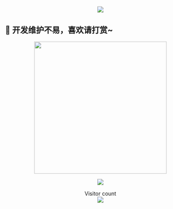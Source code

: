 <h1 align="center">
  <a href="https://sunguoqi.com/">
    <img src="https://readme-typing-svg.herokuapp.com/?lines=在鲁迅的后园，可以看见墙外有两株树;一株是枣树，还有一株也是枣树。&center=true&size=20">
  </a>
</h1>

<!-- <h2 align="center">关于<img src="https://media.giphy.com/media/mGcNjsfWAjY5AEZNw6/giphy.gif" width="50"></h2> -->
<p align="center">
<!--   <img src="https://img-blog.csdnimg.cn/f7384c88956d4378b72e47548e19c9f8.gif" alt="f7384c88956d4378b72e47548e19c9f8.gif" width="50" /> -->
</p><p align="center">
    <!-- <a href=""><img src="https://img.shields.io/badge/公众号--blueviolet" alt="公众号--blueviolet" /></a> -->
<!--   <a href="https://juejin.cn/user/xxxx/"><img src="https://img.shields.io/badge/juejin-掘金-blue.svg" alt="掘金" /></a>
  <a href="https://space.bilibili.com/xxxx"><img src="https://img.shields.io/badge/bilibili-哔哩哔哩-critical" alt="哔哩哔哩" /></a>
<a href="https://bbs.huaweicloud.com/community/usersnew/id_xxxx"><img src="https://img.shields.io/badge/华为云社区-xx-ff69b4" alt="华为云社区-xx-ff69b4" /></a> -->
<!--   <a href="https://bbs.csdn.net/forums/xxxx"><img src="https://img.shields.io/badge/CSDN-xxx-yellow" alt="CSDN-xxx-yellow" /></a> -->
<!--  <a href="https://github.com/imoki/"><img src="https://img.shields.io/badge/GitHub-存储库-black.svg" alt="GitHub" /></a> -->
<!-- <a href="https://app.yinxiang.com/fx/xxxxxx"><img src="https://img.shields.io/badge/wechat-微信-blue" alt="wechat-微信-blue" /></a> -->
</p>

<!-- <h2 align="center">技术栈<img src="https://media.giphy.com/media/WUlplcMpOCEmTGBtBW/giphy.gif" width="30"></h2> -->
<!-- 
<p align="center">
<img src="https://img.shields.io/badge/-JavaScript-black?style=flat-square&logo=javascript"/>
<img src="https://img.shields.io/badge/-Nodejs-black?style=flat-square&logo=Node.js"/>
<img src="https://img.shields.io/badge/-Expressjs-black?style=flat-square&logo=Express.js"/>
<img src="https://img.shields.io/badge/-React-black?style=flat-square&logo=react"/>
<img src="https://img.shields.io/badge/-MongoDB-black?style=flat-square&logo=mongodb"/>
<img src="https://img.shields.io/badge/-MySQL-black?style=flat-square&logo=mysql"/>
<img src="https://img.shields.io/badge/-Git-black?style=flat-square&logo=git"/>
<img src="https://img.shields.io/badge/-GitHub-black?style=flat-square&logo=github"/>
</p>
-->

<!-- <p align="center">
<img src="https://img.shields.io/badge/C-00599C?style=flat-square&logo=c&logoColor=white"/>
<img src="https://img.shields.io/badge/-java-E34A86?style=flat-square&logo=java"/>
<img src="https://img.shields.io/badge/-C++-00599C?style=flat-square&logo=c"/>
<img src="https://img.shields.io/badge/-HTML5-E34F26?style=flat-square&logo=html5&logoColor=white"/>
<img src="https://img.shields.io/badge/-CSS3-1572B6?style=flat-square&logo=css3"/>
<img src="https://img.shields.io/badge/-Bootstrap-563D7C?style=flat-square&logo=bootstrap"/>
<img src="https://img.shields.io/badge/-Heroku-430098?style=flat-square&logo=heroku"/>
</p> -->

<div>

## 🎉 开发维护不易，喜欢请打赏~
<p align="center">
    <a href="https://afdian.com/a/imoku" >
        <img src = 'https://s3.bmp.ovh/imgs/2024/09/05/01483be5d600c504.png'  width="350">
    </a>
</p>

  <div align="center">
     <img  src="https://github-readme-stats.vercel.app/api/top-langs/?username=imoki&hide_title=true&hide_border=true&layout=compact&langs_count=6&text_color=000&icon_color=fff&bg_color=0,52fa5a,4dfcff,c64dff&theme=graywhite" />
    <!-- <img height="137px" src="https://github-readme-stats.vercel.app/api?username=imoki&show_icons=true&theme=nightowl&hide_title=true&hide_border=true" />   -->
  </div>
</div>
<!--   <div align="center">
    <img src="https://metrics.lecoq.io/imoki?template=classic&config.timezone=Asia%2FShanghai">
    <img src = "https://github-readme-stats.vercel.app/api/top-langs/?username=imoki&theme=radical">
  </div> -->
<!-- <div align="center">
    <img src="https://activity-graph.herokuapp.com/graph?username=imoki&theme=xcode" />
</div> -->

<!-- <a href=#><img src="contributions.svg"></a> -->

<p align="center"> 
  Visitor count<br>
  <img src="https://profile-counter.glitch.me/imoki/count.svg" />
</p>
